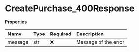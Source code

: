 # CreatePurchase_400Response

**Properties**

| Name    | Type | Required | Description          |
| :------ | :--- | :------- | :------------------- |
| message | str  | ❌       | Message of the error |
